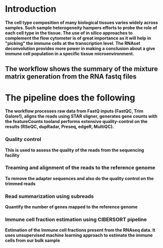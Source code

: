 # Introduction
**The cell type composition of many biological tissues varies widely across samples. Such sample heterogeneity hampers efforts to probe the role of each cell type in the tissue. The use of in silico approaches to complement the flow cytometer is of great importance as it will help in "picking" the immune cells at the transcription level. The RNAset deconvolution provides more power in making a conclusion about a give immune cell population in a specific tissue microenvironment.**
## The workflow shows the summary of the mixture matrix generation from the RNA fastq files

# The pipeline does the following
**The workflow processes raw data from FastQ inputs (FastQC, Trim Galore!), aligns the reads using STAR sligner, generates gene counts with the featureCounts tooland performs extensive quality-control on the results (RSeQC, dupRadar, Preseq, edgeR, MultiQC).**
### Quality control
**This is used to assess the quality of the reads from the sequencing facility**
### Treaming and alignment of the reads to the reference genome
**To remove the adapter sequences and also do the quality control on the trimmed reads**
### Read summarization using subreads
**Quantify the number of genes mapped to the reference genome**
### Immune cell fraction estimation using CIBERSORT pipeline
**Estimation of the Immune cell fractions present from the RNAseq data. It uses unsupervised machine learning approach to estimate the immune cells from our bulk sample**

